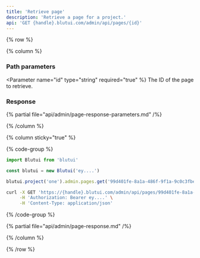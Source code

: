 ```yaml
---
title: 'Retrieve page'
description: 'Retrieve a page for a project.'
api: 'GET {handle}.blutui.com/admin/api/pages/{id}'
---
```


{% row %}

{% column %}
### Path parameters

<Parameter name="id" type="string" required="true" %}
The ID of the page to retrieve.
</Parameter>

### Response

{% partial file="api/admin/page-response-parameters.md" /%}

{% /column %}

{% column sticky="true" %}

{% code-group %}

```ts {% process=false filename="Node.js" %}
import Blutui from 'blutui'

const blutui = new Blutui('ey....')

blutui.project('one').admin.pages.get('99d401fe-8a1a-486f-9f1a-9c0c3fbe8caf')
```

```bash {% process=false filename="cURL" %}
curl -X GET 'https://{handle}.blutui.com/admin/api/pages/99d401fe-8a1a-486f-9f1a-9c0c3fbe8caf' \
     -H 'Authorization: Bearer ey....' \
     -H 'Content-Type: application/json'
```

{% /code-group %}

{% partial file="api/admin/page-response.md" /%}

{% /column %}

{% /row %}
